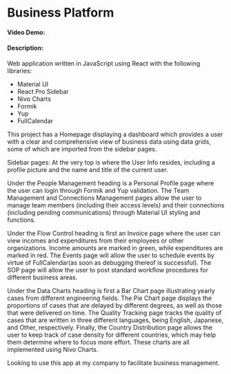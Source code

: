 # Business Platform
#### Video Demo:  <URL HERE>
#### Description:
Web application written in JavaScript using React with the following libraries:
- Material UI
- React Pro Sidebar
- Nivo Charts
- Formik
- Yup
- FullCalendar

This project has a Homepage displaying a dashboard which provides a user with a clear and comprehensive view of business data using data grids, some of which are imported from the sidebar pages.

Sidebar pages:
At the very top is where the User Info resides, including a profile picture and the name and title of the current user.

Under the People Management heading is a Personal Profile page where the user can login through Formik and Yup validation. The Team Management and Connections Management pages allow the user to manage team members (including their access levels) and their connections (including pending communications) through Material UI styling and functions.

Under the Flow Control heading is first an Invoice page where the user can view incomes and expenditures from their employees or other organizations. Income amounts are marked in green, while expenditures are marked in red. The Events page will allow the user to schedule events by virtue of FullCalendar(as soon as debugging thereof is successful). The SOP page will allow the user to post standard workflow procedures for different business areas.

Under the Data Charts heading is first a Bar Chart page illustrating yearly cases from different engineering fields. The Pie Chart page displays the proportions of cases that are delayed by different degrees, as well as those that were delivered on time. The Quality Tracking page tracks the quality of cases that are written in three different languages, being English, Japanese, and Other, respectively. Finally, the Country Distribution page allows the user to keep track of case density for different countries, which may help them determine where to focus more effort. These charts are all implemented using Nivo Charts.

Looking to use this app at my company to facilitate business management.


